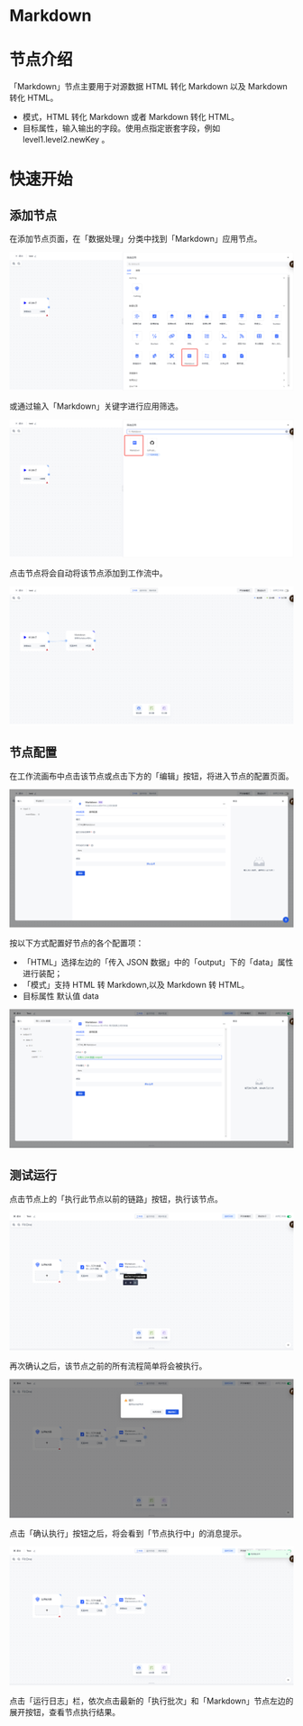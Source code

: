 # Markdown

# 节点介绍

「Markdown」节点主要用于对源数据 HTML 转化 Markdown 以及 Markdown 转化 HTML。

- 模式，HTML 转化 Markdown 或者 Markdown 转化 HTML。
- 目标属性，输入输出的字段。使用点指定嵌套字段，例如 level1.level2.newKey 。

# 快速开始

## 添加节点

在添加节点页面，在「数据处理」分类中找到「Markdown」应用节点。

![](../static/Pq4ubIO8loqEnaxC5h2ciJcFnzX.png)

或通过输入「Markdown」关键字进行应用筛选。

![](../static/Z8q2bI6hqodKZGxjhWAcEKovnzc.png)

点击节点将会自动将该节点添加到工作流中。

![](../static/Zyu0bAQzeoPXELxBkeGc9LesnsH.png)

## 节点配置

在工作流画布中点击该节点或点击下方的「编辑」按钮，将进入节点的配置页面。

![](../static/EPxPbVZqQog7J6xhWfmcgTMjn9u.png)

按以下方式配置好节点的各个配置项：

- 「HTML」选择左边的「传入 JSON 数据」中的「output」下的「data」属性进行装配；
- 「模式」支持 HTML 转 Markdown,以及 Markdown 转 HTML。
- 目标属性 默认值 data

![](../static/VqAibaP1Ko1hWUxVGWDcAjDrnXc.png)

## 测试运行

点击节点上的「执行此节点以前的链路」按钮，执行该节点。

![](../static/NxNGbTmtMo40SNxCs9icTeIynCs.png)

再次确认之后，该节点之前的所有流程简单将会被执行。

![](../static/MMo2bg1e2oqRjTxnEtNc6xkwnsb.png)

点击「确认执行」按钮之后，将会看到「节点执行中」的消息提示。

![](../static/TUiIbbUtxoCr3sxvVkUcmxvInVb.png)

点击「运行日志」栏，依次点击最新的「执行批次」和「Markdown」节点左边的展开按钮，查看节点执行结果。
